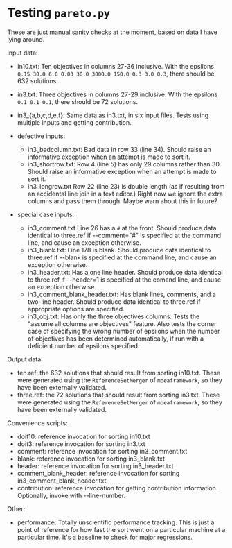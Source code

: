 # Testing `pareto.py`

These are just manual sanity checks at the moment, based on data I have lying around.

Input data:

* in10.txt:  Ten objectives in columns 27-36 inclusive.  With the epsilons `0.15 30.0 6.0 0.03 30.0 3000.0 150.0 0.3 3.0 0.3`, there should be 632 solutions.
* in3.txt:  Three objectives in columns 27-29 inclusive.  With the epsilons `0.1 0.1 0.1`, there should be 72 solutions.
* in3_{a,b,c,d,e,f}:  Same data as in3.txt, in six input files.  Tests using multiple inputs and getting contribution.

* defective inputs:
    * in3_badcolumn.txt:  Bad data in row 33 (line 34).  Should raise an informative exception when an attempt is made to sort it.
    * in3_shortrow.txt:  Row 4 (line 5) has only 29 columns rather than 30.  Should raise an informative exception when an attempt is made to sort it.
    * in3_longrow.txt  Row 22 (line 23) is double length (as if resulting from an accidental line join in a text editor.)  Right now we ignore the extra columns and pass them through.  Maybe warn about this in future?
* special case inputs:
    * in3_comment.txt  Line 26 has a `#` at the front.  Should produce data identical to three.ref if --comment="#" is specified at the command line, and cause an exception otherwise.
    * in3_blank.txt:  Line 178 is blank.  Should produce data identical to three.ref if --blank is specified at the command line, and cause an exception otherwise.
    * in3_header.txt:  Has a one line header.  Should produce data identical to three.ref if --header=1 is specified at the comand line, and cause an exception otherwise.
    * in3_comment_blank_header.txt:  Has blank lines, comments, and a two-line header.  Should produce data identical to three.ref if appropriate options are specified.
    * in3_obj.txt:  Has only the three objectives columns.  Tests the "assume all columns are objectives" feature.  Also tests the corner case of specifying the wrong number of epsilons when the number of objectives has been determined automatically, if run with a deficient number of epsilons specified.

Output data:

* ten.ref: the 632 solutions that should result from sorting in10.txt.  These were generated using the `ReferenceSetMerger` of `moeaframework`, so they have been externally validated.
* three.ref: the 72 solutions that should result from sorting in3.txt.  These were generated using the `ReferenceSetMerger` of `moeaframework`, so they have been externally validated.

Convenience scripts:

* doit10: reference invocation for sorting in10.txt
* doit3: reference invocation for sorting in3.txt
* comment: reference invocation for sorting in3_comment.txt
* blank: reference invocation for sorting in3_blank.txt
* header: reference invocation for sorting in3_header.txt
* comment_blank_header: reference invocation for sorting in3_comment_blank_header.txt
* contribution: reference invocation for getting contribution information.  Optionally, invoke with --line-number.

Other:

* performance: Totally unscientific performance tracking.  This is just a point of reference for how fast the sort went on a particular machine at a particular time.  It's a baseline to check for major regressions.
